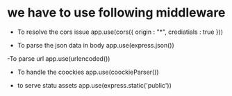 # we have to use following middleware
- To resolve the cors issue 
app.use(cors({
    origin : "*",
    crediatials : true
}))

- To parse the json data in body
app.use(express.json())

-To parse url app.use(urlencoded())

- To handle the coockies app.use(coockieParser())

- to serve statu assets
app.use(express.static('public'))